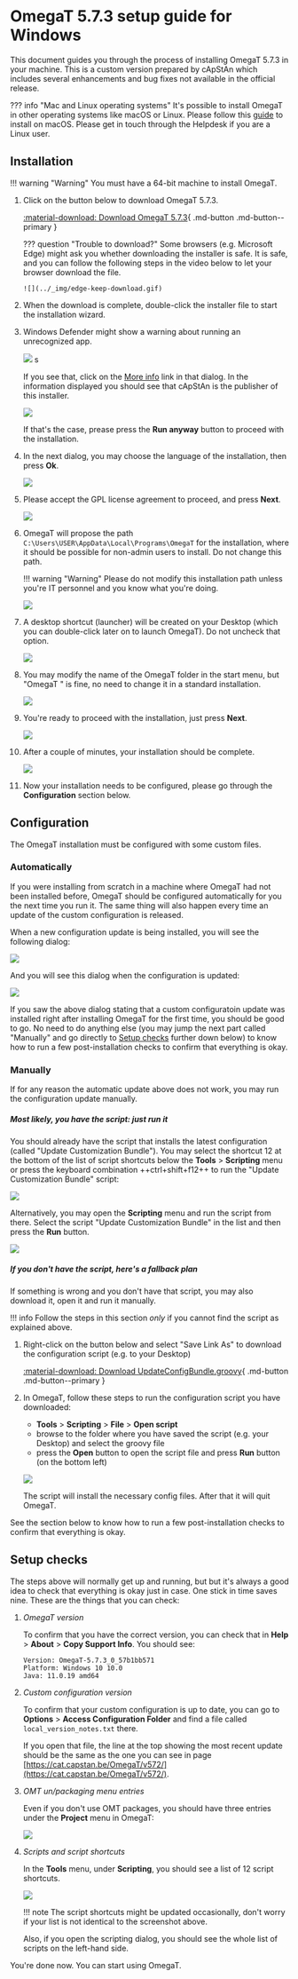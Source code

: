 # OmegaT 5.7.3 setup guide for Windows

This document guides you through the process of installing OmegaT 5.7.3 in your machine. This is a custom version prepared by cApStAn which includes several enhancements and bug fixes not available in the official release.

<!-- prettier-ignore -->
??? info "Mac and Linux operating systems"
    It's possible to install OmegaT in other operating systems like macOS or Linux. Please follow this [guide](install-and-setup-macos.md) to install on macOS. Please get in touch through the Helpdesk if you are a Linux user.


## Installation

<!-- prettier-ignore -->
!!! warning "Warning"
    You must have a 64-bit machine to install OmegaT.

1.  Click on the button below to download OmegaT 5.7.3.

    [ :material-download: Download OmegaT 5.7.3](https://cat.capstan.be/OmegaT/exe/OmegaT_5.7.3_Windows_64_Signed.exe){ .md-button .md-button--primary }

    <!-- prettier-ignore -->
    ??? question "Trouble to download?"
        Some browsers (e.g. Microsoft Edge) might ask you whether downloading the installer is safe. It is safe, and you can follow the following steps in the video below to let your browser download the file.

        ![](../_img/edge-keep-download.gif)

2.  When the download is complete, double-click the installer file to start the installation wizard.

3.  Windows Defender might show a warning about running an unrecognized app.

    ![](../_img/omegat-win-protected-your-pc-01.png) <!-- # omt572-install-01.png -->s

    If you see that, click on the <u>More info</u> link in that dialog. In the information displayed you should see that cApStAn is the publisher of this installer.

    ![](../_img/omt572-install-02-run-anyway.png)

    If that's the case, prease press the **Run anyway** button to proceed with the installation.

4.  In the next dialog, you may choose the language of the installation, then press **Ok**.

    ![](../_img/omt572-install-03-lang.png)

5.  Please accept the GPL license agreement to proceed, and press **Next**.

    ![](../_img/omt572-install-04-accept.png)

6.  OmegaT will propose the path `C:\Users\USER\AppData\Local\Programs\OmegaT` for the installation, where it should be possible for non-admin users to install. Do not change this path.

    <!-- prettier-ignore -->
    !!! warning "Warning"
        Please do not modify this installation path unless you're IT personnel and you know what you're doing.

    ![](../_img/omt572-install-05-path.png)

7.  A desktop shortcut (launcher) will be created on your Desktop (which you can double-click later on to launch OmegaT). Do not uncheck that option.

    ![](../_img/omt572-install-06-desktop-shortcut.png)

8.  You may modify the name of the OmegaT folder in the start menu, but "OmegaT " is fine, no need to change it in a standard installation.

    ![](../_img/omt572-install-07-start-menu.png)

9.  You're ready to proceed with the installation, just press **Next**.

    ![](../_img/omt572-install-08-ready.png)

10. After a couple of minutes, your installation should be complete.

    ![](../_img/omt572-install-09-done.png)

11. Now your installation needs to be configured, please go through the **Configuration** section below.


## Configuration

The OmegaT installation must be configured with some custom files. 

### Automatically

If you were installing from scratch in a machine where OmegaT had not been installed before, OmegaT should be configured automatically for you the next time you run it. The same thing will also happen every time an update of the custom configuration is released. 

When a new configuration update is being installed, you will see the following dialog: 

![](../_img/customization-update-running.png)

And you will see this dialog when the configuration is updated:

![](../_img/customization-update-finished.png)

If you saw the above dialog stating that a custom configuratoin update was installed right after installing OmegaT for the first time, you should be good to go. No need to do anything else (you may jump the next part called "Manually" and go directly to [Setup checks](#setup-checks) further down below) to know how to run a few post-installation checks to confirm that everything is okay.

### Manually

If for any reason the automatic update above does not work, you may run the configuration update manually. 

##### Most likely, you have the script: just run it

You should already have the script that installs the latest configuration (called "Update Customization Bundle"). You may select the shortcut 12 at the bottom of the list of script shortcuts below the **Tools** > **Scripting** menu or press the keyboard combination ++ctrl+shift+f12++ to run the "Update Customization Bundle" script: 

![](../_img/script-shortcut-12.png)

Alternatively, you may open the **Scripting** menu and run the script from there. Select the script "Update Customization Bundle" in the list and then press the **Run** button. 

![](../_img/config-script-run-manually.png)

##### If you don't have the script, here's a fallback plan

If something is wrong and you don't have that script, you may also download it, open it and run it manually.

!!! info
    Follow the steps in this section _only_ if you cannot find the script as explained above.

1.  Right-click on the button below and select "Save Link As" to download the configuration script (e.g. to your Desktop)

    [ :material-download: Download UpdateConfigBundle.groovy](https://cat.capstan.be/OmegaT/v572/customization/scripts/updateConfigBundle.groovy){ .md-button .md-button--primary }

2.  In OmegaT, follow these steps to run the configuration script you have downloaded:

    - **Tools** > **Scripting** > **File** > **Open script**
    - browse to the folder where you have saved the script (e.g. your Desktop) and select the groovy file
    - press the **Open** button to open the script file and press **Run** button (on the bottom left)

    ![](../_img/omt-open-script-and-run.gif)

    The script will install the necessary config files. After that it will quit OmegaT.
    
See the section below to know how to run a few post-installation checks to confirm that everything is okay.

## Setup checks

The steps above will normally get up and running, but but it's always a good idea to check that everything is okay just in case. One stick in time saves nine. These are the things that you can check:

1.  _OmegaT version_

    To confirm that you have the correct version, you can check that in **Help** > **About** > **Copy Support Info**. You should see:

        Version: OmegaT-5.7.3_0_57b1bb571
        Platform: Windows 10 10.0
        Java: 11.0.19 amd64

2.  _Custom configuration version_

    To confirm that your custom configuration is up to date, you can go to **Options** > **Access Configuration Folder** and find a file called `local_version_notes.txt` there.

    If you open that file, the line at the top showing the most recent update should be the same as the one you can see in page [https://cat.capstan.be/OmegaT/v572/](https://cat.capstan.be/OmegaT/v572/).

3.  _OMT un/packaging menu entries_

    Even if you don't use OMT packages, you should have three entries under the **Project** menu in OmegaT:

    ![](../_img/omt-package-entries.png)

    <!-- - Unpack project from OMT file...
    - Pack project as OMT file...
    - Pack and delete project...  -->

4.  _Scripts and script shortcuts_

    In the **Tools** menu, under **Scripting**, you should see a list of 12 script shortcuts.

    ![](../_img/omt-scripts-shortcuts.png)

    !!! note
        The script shortcuts might be updated occasionally, don't worry if your list is not identical to the screenshot above.

    Also, if you open the scripting dialog, you should see the whole list of scripts on the left-hand side.

You're done now. You can start using OmegaT.

<!--
To install OmegaT and set it up on a computer running Windows, please follow the OmegaT installation and setup guide below:

<div style="width: 100%">

<iframe
src="https://slides.com/capstan/omegat-v572-setup-guide/embed?byline=hidden&share=hidden"
width="100%"
height="420"
scrolling="no"
frameborder="0"
webkitallowfullscreen mozallowfullscreen allowfullscreen>
</iframe>

</div>

If you use Mac or Linux, please see the second slide above or get in touch through the Helpdesk.


- USB
16GBc
model...
format as FAT32
D:\OmegaT
zip -- iso


https://www.westerndigital.com/products/usb-flash-drives/sandisk-ultra-fit-usb-3-1?sku=SDCZ430-016G-G46

-->
